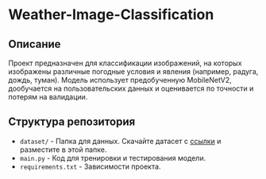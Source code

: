 # Weather-Image-Classification

## Описание

Проект предназначен для классификации изображений, на которых изображены различные погодные условия и явления (например, радуга, дождь, туман). Модель использует предобученную MobileNetV2, дообучается на пользовательских данных и оценивается по точности и потерям на валидации.

## Структура репозитория
- `dataset/` - Папка для данных. Скачайте датасет с [ссылки](https://example.com/dataset-link) и разместите в этой папке.
- `main.py` - Код для тренировки и тестирования модели.
- `requirements.txt` - Зависимости проекта.
